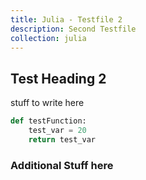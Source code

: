 ```yaml
---
title: Julia - Testfile 2
description: Second Testfile
collection: julia
---
```


## Test Heading 2

stuff to write here

```Python
def testFunction:
	test_var = 20
	return test_var
```

### Additional Stuff here

